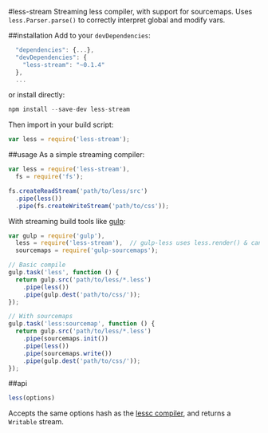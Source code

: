 #less-stream
Streaming less compiler, with support for sourcemaps. Uses `less.Parser.parse()` to correctly interpret global and modify vars.

##installation
Add to your `devDependencies`:
```javascript
  "dependencies": {...},
  "devDependencies": {
    "less-stream": "~0.1.4"
  },
  ...
```
or install directly:
```javascript
npm install --save-dev less-stream
```

Then import in your build script:
```javascript
var less = require('less-stream');
```

##usage
As a simple streaming compiler:
```javascript
var less = require('less-stream'),
  fs = require('fs');

fs.createReadStream('path/to/less/src')
  .pipe(less())
  .pipe(fs.createWriteStream('path/to/css'));
```

With streaming build tools like [gulp](https://github.com/gulpjs/gulp/):
```javascript
var gulp = require('gulp'),
  less = require('less-stream'),  // gulp-less uses less.render() & can't support global/modify vars
  sourcemaps = require('gulp-sourcemaps');

// Basic compile
gulp.task('less', function () {
  return gulp.src('path/to/less/*.less')
    .pipe(less())
    .pipe(gulp.dest('path/to/css/'));
});

// With sourcemaps
gulp.task('less:sourcemap', function () {
  return gulp.src('path/to/less/*.less')
    .pipe(sourcemaps.init())
    .pipe(less())
    .pipe(sourcemaps.write())
    .pipe(gulp.dest('path/to/css/'));
});
```

##api

```javascript
less(options)
```
Accepts the same options hash as the [lessc compiler](https://github.com/less/less.js/blob/0c8e117b85fe410abc7d8816db2257363b12e9e3/bin/lessc#L11), and returns a `Writable` stream.
